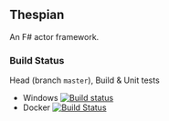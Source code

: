 ## Thespian

An F# actor framework.

### Build Status

Head (branch `master`), Build & Unit tests

* Windows [![Build status](https://ci.appveyor.com/api/projects/status/m5j2e2lbf1fe3a4k/branch/master?svg=true)](https://ci.appveyor.com/project/nessos/thespian-g27vi)
* Docker [![Build Status](https://travis-ci.org/mbraceproject/Thespian.svg?branch=master)](https://travis-ci.org/mbraceproject/Thespian)